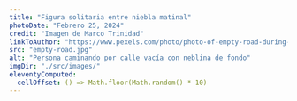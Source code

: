 ```yaml
---
title: "Figura solitaria entre niebla matinal"
photoDate: "Febrero 25, 2024"
credit: "Imagen de Marco Trinidad"
linkToAuthor: "https://www.pexels.com/photo/photo-of-empty-road-during-daytime-3295140/"
src: "empty-road.jpg"
alt: "Persona caminando por calle vacía con neblina de fondo"
imgDir: "./src/images/"
eleventyComputed:
  cellOffset: () => Math.floor(Math.random() * 10)
---
```

